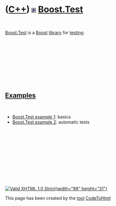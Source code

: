 



 

 

 

 

 

([C++](Cpp.htm)) ![Boost](PicBoost.png) [Boost.Test](CppBoostTest.htm)
======================================================================

 

[Boost.Test](CppTest.htm) is a [Boost](CppBoost.htm)
[library](CppLibrary.htm) for [testing](CppTest.htm).

 

 

 

 

 

[Examples](CppExample.htm)
--------------------------

 

-   [Boost.Test example 1](CppBoostTestExample1.htm): basics
-   [Boost.Test example 2](CppBoostTestExample2.htm): automatic tests

 

 

 

 

 





 

[![Valid XHTML 1.0 Strict](valid-xhtml10.png){width="88"
height="31"}](http://validator.w3.org/check?uri=referer)

This page has been created by the [tool](Tools.htm)
[CodeToHtml](ToolCodeToHtml.htm)
